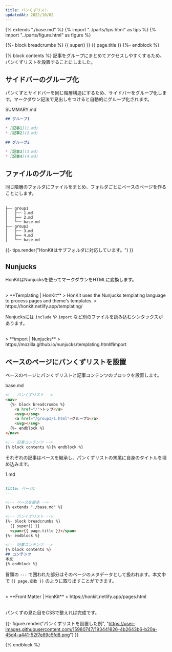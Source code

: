 ```yaml
---
title: パンくずリスト
updatedAt: 2022/10/02
---
```


{% extends "./base.md" %}
{% import "../parts/tips.html" as tips %}
{% import "../parts/figure.html" as figure %}

{%- block breadcrumbs %}
  {{ super() }}
  <span>{{ page.title }}</span>
{%- endblock %}

{% block contents %}
記事をグループにまとめてアクセスしやすくするため、パンくずリストを設置することにしました。

## サイドバーのグループ化

パンくずとサイドバーを同じ階層構造にするため、サイドバーをグループ化します。マークダウン記法で見出しをつけると自動的にグループ化されます。

<div class="code-title">SUMMARY.md</div>

```md
## グループ1

* [記事1](1.md)
* [記事2](2.md)

## グループ2

* [記事3](3.md)
* [記事4](4.md)
```

## ファイルのグループ化

同じ階層のフォルダにファイルをまとめ、フォルダごとにベースのページを作ることにします。
<br>
<br>

```
├── group1
│   ├── 1.md
│   ├── 2.md
│   └── base.md
├── group2
│   ├── 3.md
│   ├── 4.md
│   └── base.md
```

{{- tips.render("HonKitはサブフォルダに対応しています。") }}

## Nunjucks

HonKitはNunjucksを使ってマークダウンをHTMLに変換します。

<br>
> **Templating | HonKit**  
> HonKit uses the Nunjucks templating language to process pages and theme's templates.  
> https://honkit.netlify.app/templating/

<br>

Nunjucksには `include` や `import` など別のファイルを読み込むシンタックスがあります。

<br>
> **import | Nunjucks**  
> https://mozilla.github.io/nunjucks/templating.html#import

## ベースのページにパンくずリストを設置

ベースのページにパンくずリストと記事コンテンツのブロックを設置します。

<div class="code-title">base.md</div>

```html
<!-- パンくずリスト -->
<nav>
  {%- block breadcrumbs %}
    <a href="/">トップ</a>
    <svg></svg>
    <a href="/group1/1.html">グループ1</a>
    <svg></svg>
  {%- endblock %}
</nav>

<!-- 記事コンテンツ -->
{% block contents %}{% endblock %}
```

それぞれの記事はベースを継承し、パンくずリストの末尾に自身のタイトルを埋め込みます。

<div class="code-title">1.md</div>

```md
---
title: ページ1
---

<!-- ベースを継承 -->
{% extends "./base.md" %}

<!-- パンくずリスト -->
{%- block breadcrumbs %}
  {{ super() }}
  <span>{{ page.title }}</span>
{%- endblock %}

<!-- 記事コンテンツ -->
{% block contents %}
## コンテンツ
本文
{% endblock %}
```

冒頭の `---` で囲われた部分はそのページのメタデータとして扱われます。本文中で `{{ page.変数 }}` のように取り出すことができます。

<br>
> **Front Matter | HonKit**  
> https://honkit.netlify.app/pages.html
<br>
<br>

パンくずの見た目をCSSで整えれば完成です。

{{- figure.render("パンくずリストを設置した例", "https://user-images.githubusercontent.com/15980747/193441826-4b2643b6-b20a-45d4-a441-52f7e89c5fd8.png") }}

{% endblock %}
